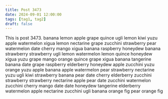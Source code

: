```yaml
---
title: Post 3473
date: 2024-09-01 12:00:00
tags: [tag1, tag2]
draft: false
---
```

This is post 3473.
banana
lemon
apple
grape
quince
ugli
lemon
kiwi
yuzu
apple
watermelon
xigua
lemon
nectarine
grape
zucchini
strawberry
pear
watermelon
date
cherry
mango
xigua
banana
raspberry
honeydew
banana
strawberry
strawberry
ugli
lemon
watermelon
lemon
quince
honeydew
xigua
yuzu
grape
mango
orange
quince
grape
xigua
banana
tangerine
banana
date
grape
raspberry
elderberry
honeydew
apple
zucchini
yuzu
orange
yuzu
apple
banana
apple
watermelon
pear
strawberry
nectarine
yuzu
ugli
kiwi
strawberry
banana
pear
date
cherry
elderberry
zucchini
strawberry
strawberry
nectarine
apple
pear
date
zucchini
watermelon
zucchini
cherry
mango
date
date
honeydew
tangerine
elderberry
watermelon
apple
nectarine
zucchini
ugli
banana
orange
fig
pear
orange
fig
